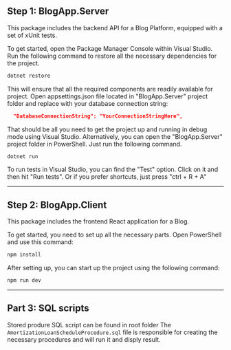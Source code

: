 ## Step 1: BlogApp.Server 

This package includes the backend API for a Blog Platform, equipped with a set of xUnit tests.

To get started, open the Package Manager Console within Visual Studio.
Run the following command to restore all the necessary dependencies for the project.

```sh
dotnet restore
```

This will ensure that all the required components are readily available for project.
Open appsettings.json file located in "BlogApp.Server" project folder and replace with your database connection string:

```json
  "DatabaseConnectionString": "YourConnectionStringHere",
```

That should be all you need to get the project up and running in debug mode using Visual Studio.
Alternatively, you can open the "BlogApp.Server" project folder in PowerShell. Just run the following command.

```sh
dotnet run
```

To run tests in Visual Studio, you can find the "Test" option. Click on it and then hit "Run tests". Or if you prefer shortcuts, just press "ctrl + R + A"

---
## Step 2: BlogApp.Client

This package includes the frontend React application for a Blog.

To get started, you need to set up all the necessary parts. Open PowerShell and use this command:

```sh
npm install
```

After setting up, you can start up the project using the following command:

```sh
npm run dev
```

---

## Part 3: SQL scripts
Stored produre SQL script can be found in root folder
The ``AmortizationLoanScheduleProcedure.sql`` file is responsible for creating the necessary procedures and will run it and disply result.
